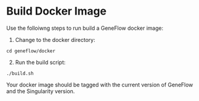 # Build Docker Image

Use the folloiwng steps to run build a GeneFlow docker image:

1. Change to the docker directory:

```
cd geneflow/docker
```


2. Run the build script:

```
./build.sh
```

Your docker image should be tagged with the current version of GeneFlow and the Singularity version.

